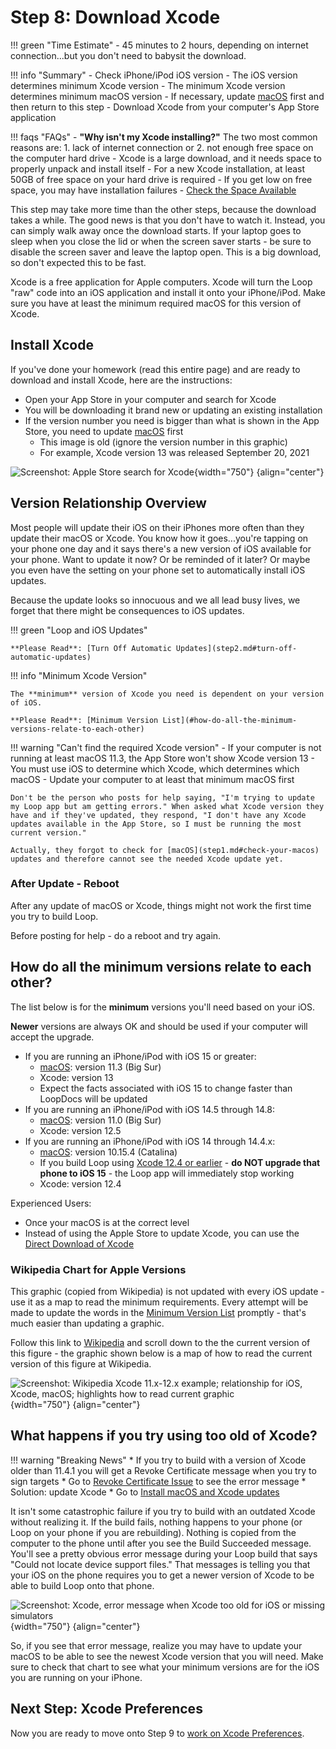 # Step 8: Download Xcode

!!! green "Time Estimate"
    - 45 minutes to 2 hours, depending on internet connection...but you don't need to babysit the download.

!!! info "Summary"
    - Check iPhone/iPod iOS version
        - The iOS version determines minimum Xcode version
        - The minimum Xcode version determines minimum macOS version
        - If necessary, update [macOS](step1.md#check-your-macos) first and then return to this step
    - Download Xcode from your computer's App Store application

!!! faqs "FAQs"
    - **"Why isn't my Xcode installing?"** The two most common reasons are:
        1. lack of internet connection or
        2. not enough free space on the computer hard drive
    - Xcode is a large download, and it needs space to properly unpack and install itself
    - For a new Xcode installation, at least 50GB of free space on your hard drive is required
        - If you get low on free space, you may have installation failures
        - [Check the Space Available](step1.md#check-the-space-available)

This step may take more time than the other steps, because the download takes a while. The good news is that you don't have to watch it. Instead, you can simply walk away once the download starts. If your laptop goes to sleep when you close the lid or when the screen saver starts - be sure to disable the screen saver and leave the laptop open. This is a big download, so don't expected this to be fast.

Xcode is a free application for Apple computers. Xcode will turn the Loop "raw" code into an iOS application and install it onto your iPhone/iPod. Make sure you have at least the minimum required macOS for this version of Xcode.

## Install Xcode

If you've done your homework (read this entire page) and are ready to download and install Xcode, here are the instructions:

- Open your App Store in your computer and search for Xcode
- You will be downloading it brand new or updating an existing installation
- If the version number you need is bigger than what is shown in the App Store, you need to update [macOS](step1.md#check-your-macos) first
    - This image is old (ignore the version number in this graphic)
    - For example, Xcode version 13 was released September 20, 2021


![Screenshot: Apple Store search for Xcode](img/xcode.png){width="750"}
{align="center"}

## Version Relationship Overview

Most people will update their iOS on their iPhones more often than they update their macOS or Xcode.  You know how it goes...you're tapping on your phone one day and it says there's a new version of iOS available for your phone. Want to update it now? Or be reminded of it later? Or maybe you even have the setting on your phone set to automatically install iOS updates.

Because the update looks so innocuous and we all lead busy lives, we forget that there might be consequences to iOS updates.

!!! green "Loop and iOS Updates"

    **Please Read**: [Turn Off Automatic Updates](step2.md#turn-off-automatic-updates)


!!! info "Minimum Xcode Version"

    The **minimum** version of Xcode you need is dependent on your version of iOS.

    **Please Read**: [Minimum Version List](#how-do-all-the-minimum-versions-relate-to-each-other)


!!! warning "Can't find the required Xcode version"
    - If your computer is not running at least macOS 11.3, the App Store won't show Xcode version 13
    - You must use iOS to determine which Xcode, which determines which macOS
    - Update your computer to at least that minimum macOS first

    Don't be the person who posts for help saying, "I'm trying to update my Loop app but am getting errors." When asked what Xcode version they have and if they've updated, they respond, "I don't have any Xcode updates available in the App Store, so I must be running the most current version."

    Actually, they forgot to check for [macOS](step1.md#check-your-macos) updates and therefore cannot see the needed Xcode update yet.

### After Update - Reboot

After any update of macOS or Xcode, things might not work the first time you try to build Loop.

Before posting for help - do a reboot and try again.

## How do all the minimum versions relate to each other?

The list below is for the **minimum** versions you'll need based on your iOS.

**Newer** versions are always OK and should be used if your computer will accept the upgrade.

* If you are running an iPhone/iPod with iOS 15 or greater:
    * [macOS](step1.md#check-your-macos): version 11.3 (Big Sur)
    * Xcode: version 13
    * Expect the facts associated with iOS 15 to change faster than LoopDocs will be updated
* If you are running an iPhone/iPod with iOS 14.5 through 14.8:
    * [macOS](step1.md#check-your-macos): version 11.0 (Big Sur)
    * Xcode: version 12.5
* If you are running an iPhone/iPod with iOS 14 through 14.4.x:
    * [macOS](step1.md#check-your-macos): version 10.15.4 (Catalina)
    * If you build Loop using [Xcode 12.4 or earlier](../faqs/update-faqs.md#how-can-i-confirm-xcode-version-i-used)  - **do NOT upgrade that phone to iOS 15** - the Loop app will immediately stop working
    * Xcode: version 12.4

Experienced Users:

* Once your macOS is at the correct level
* Instead of using the Apple Store to update Xcode, you can use the [Direct Download of Xcode](updating.md#direct-download-of-xcode)

### Wikipedia Chart for Apple Versions

This graphic (copied from Wikipedia) is not updated with every iOS update - use it as a map to read the minimum requirements.  Every attempt will be made to update the words in the [Minimum Version List](#how-do-all-the-minimum-versions-relate-to-each-other) promptly - that's much easier than updating a graphic.

Follow this link to [Wikipedia](https://en.wikipedia.org/wiki/Xcode) and scroll down to the the current version of this figure - the graphic shown below is a map of how to read the current version of this figure at Wikipedia.


![Screenshot: Wikipedia Xcode 11.x-12.x example; relationship for iOS, Xcode, macOS; highlights how to read current graphic](img/minimum-related.png){width="750"}
{align="center"}

## What happens if you try using too old of Xcode?

!!! warning "Breaking News"
    * If you try to build with a version of Xcode older than 11.4.1 you will get a Revoke Certificate message when you try to sign targets
    * Go to [Revoke Certificate Issue](updating.md#revoke-certificate-issue) to see the error message
    * Solution: update Xcode
          * Go to [Install macOS and Xcode updates](updating.md#step-1-install-macos-and-xcode-updates)

It isn't some catastrophic failure if you try to build with an outdated Xcode without realizing it. If the build fails, nothing happens to your phone (or Loop on your phone if you are rebuilding).  Nothing is copied from the computer to the phone until after you see the Build Succeeded message. You'll see a pretty obvious error message during your Loop build that says "Could not locate device support files." That messages is telling you that your iOS on the phone requires you to get a newer version of Xcode to be able to build Loop onto that phone.

![Screenshot: Xcode, error message when Xcode too old for iOS or missing simulators](img/device-support-files.jpg){width="750"}
{align="center"}

So, if you see that error message, realize you may have to update your macOS to be able to see the newest Xcode version that you will need. Make sure to check that chart to see what your minimum versions are for the iOS you are running on your iPhone.

## Next Step: Xcode Preferences

Now you are ready to move onto Step 9 to [work on Xcode Preferences](step9.md).
